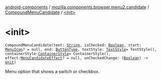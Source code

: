 [android-components](../../index.md) / [mozilla.components.browser.menu2.candidate](../index.md) / [CompoundMenuCandidate](index.md) / [&lt;init&gt;](./-init-.md)

# &lt;init&gt;

`CompoundMenuCandidate(text: `[`String`](https://kotlinlang.org/api/latest/jvm/stdlib/kotlin/-string/index.html)`, isChecked: `[`Boolean`](https://kotlinlang.org/api/latest/jvm/stdlib/kotlin/-boolean/index.html)`, start: `[`MenuIcon`](../-menu-icon.md)`? = null, end: `[`ButtonType`](-button-type/index.md)`, textStyle: `[`TextStyle`](../-text-style/index.md)` = TextStyle(), containerStyle: `[`ContainerStyle`](../-container-style/index.md)` = ContainerStyle(), effect: `[`MenuCandidateEffect`](../-menu-candidate-effect.md)`? = null, onCheckedChange: (`[`Boolean`](https://kotlinlang.org/api/latest/jvm/stdlib/kotlin/-boolean/index.html)`) -> `[`Unit`](https://kotlinlang.org/api/latest/jvm/stdlib/kotlin/-unit/index.html)`)`

Menu option that shows a switch or checkbox.

